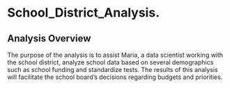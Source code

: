 # School_District_Analysis.
## Analysis Overview
The purpose of the analysis is to assist Maria, a data scientist working with the school district, analyze school data based on several demographics such as school funding and standardize tests. The results of this analysis will facilitate the school board’s decisions regarding budgets and priorities. 

